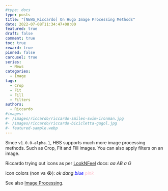 ```yaml
---
#type: docs
type: posts
title: "[NEWS_Riccardo] On Hugo Image Processing Methods"
date: 2022-07-08T11:34:47+08:00
featured: true
draft: false
comment: true
toc: true
reward: true
pinned: false
carousel: true
series:
  - News
categories:
  - Image
tags:
  - Crop
  - Fit
  - Fill
  - Filters
authors:
  - Riccardo
#images:
#- /images/riccardo/riccardo-smiles-swim-ironman.jpg
#- /images/riccardo/riccardo-bicicletta-gugol.jpg
#- featured-sample.webp
---
```


Since `v1.0.0-alpha.1`, HBS supports much more image processing methods. Such as Crop, Fit and Fill images. You can also apply filters on an image.

Riccardo trying out icons as per [LookNFeel](https://hbs.razonyang.com/v1/en/docs/look-and-feel) docs:
<i class="fas fa-clock">aa</i>
<i class="far fa-address-book">AB</i>
<i class="fab fa-amazon">a</i>
<i class="fab fa-google">G</i>

icon colors (non va 😭):
<i class="fas fa-clock text-success">ok</i>
<i class="fas fa-clock text-danger">dang</i>
<i class="far fa-clock" style="color: blue">blue</i>
<i class="far fa-clock" style="color: pink">pink</i>
<!--more-->

See also [Image Processing](https://hbs.razonyang.com/v1/en/docs/image-processing/).
